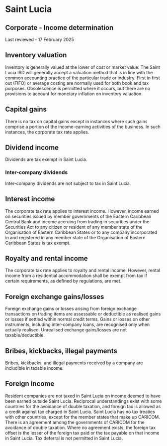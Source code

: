 # Saint Lucia
## Corporate - Income determination
Last reviewed - 17 February 2025
## Inventory valuation
Inventory is generally valued at the lower of cost or market value. The Saint Lucia IRD will generally accept a valuation method that is in line with the common accounting practice of the particular trade or industry. First in first out (FIFO) or average costing are normally used for both book and tax purposes.
Obsolescence is permitted where it occurs, but there are no provisions to account for monetary inflation on inventory valuation.
## Capital gains
There is no tax on capital gains except in instances where such gains comprise a portion of the income-earning activities of the business. In such instances, the corporate tax rate applies.
## Dividend income
Dividends are tax exempt in Saint Lucia.
### Inter-company dividends
Inter-company dividends are not subject to tax in Saint Lucia.
## Interest income
The corporate tax rate applies to interest income. However, income earned on securities issued by member governments of the Eastern Caribbean Central Bank and income accruing from trading in securities under the Securities Act to any citizen or resident of any member state of the Organisation of Eastern Caribbean States or to any company incorporated in and registered in any member state of the Organisation of Eastern Caribbean States is tax exempt.
## Royalty and rental income
The corporate tax rate applies to royalty and rental income. However, rental income from a residential accommodation shall be exempt from tax if certain requirements, as defined by regulations, are met.
## Foreign exchange gains/losses
Foreign exchange gains or losses arising from foreign exchange transactions on trading items are assessable or deductible as realised gains or losses if settled within normal credit terms. Gains or losses on other instruments, including inter-company loans, are recognised only when actually realised.
Unrealised exchange gains/losses are not taxable/deductible.
## Bribes, kickbacks, illegal payments
Bribes, kickbacks, and illegal payments received by a company are includible in taxable income.
## Foreign income
Resident companies are not taxed in Saint Lucia on income deemed to have been earned outside Saint Lucia. Reciprocal understandings exist with some countries for the avoidance of double taxation, and foreign tax is allowed as a credit against tax charged in Saint Lucia. Saint Lucia has no tax treaties with other countries, except for the member states that make up CARICOM. There is an agreement among the governments of CARICOM for the avoidance of double taxation. Where no agreement exists, the foreign tax offset is the lesser of the foreign tax paid or the tax payable on that income in Saint Lucia.
Tax deferral is not permitted in Saint Lucia.
